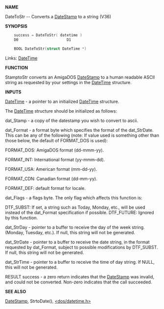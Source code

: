 
**NAME**

DateToStr -- Converts a [DateStamp](_OOVX) to a string (V36)

**SYNOPSIS**

```c
    success = DateToStr( datetime )
    D0                      D1

    BOOL DateToStr(struct DateTime *)

```
Links: [DateTime](_OOVO) 

**FUNCTION**

StamptoStr converts an AmigaDOS [DateStamp](_OOVX) to a human
readable ASCII string as requested by your settings in the
[DateTime](_OOVO) structure.

**INPUTS**

[DateTime](_OOVO) - a pointer to an initialized [DateTime](_OOVO) structure.

The [DateTime](_OOVO) structure should be initialized as follows:

dat_Stamp - a copy of the datestamp you wish to convert to
ascii.

dat_Format - a format   byte which specifies the format of the
dat_StrDate.  This can be any of the following
(note: If value used is something other than those
below, the default of FORMAT_DOS is used):

FORMAT_DOS:     AmigaDOS format (dd-mmm-yy).

FORMAT_INT:     International format (yy-mmm-dd).

FORMAT_USA:     American format (mm-dd-yy).

FORMAT_CDN:     Canadian format (dd-mm-yy).

FORMAT_DEF:     default format for locale.

dat_Flags - a   flags byte.  The only flag which affects this
function is:

DTF_SUBST:      If set, a string such as Today,
Monday, etc., will be used instead
of the dat_Format specification if
possible.
DTF_FUTURE:     Ignored by this function.

dat_StrDay - pointer to a buffer to receive the day of the
week string.  (Monday, Tuesday, etc.). If null, this
string will not be generated.

dat_StrDate -   pointer to a buffer to receive the date
string, in the format requested by dat_Format,
subject to possible modifications by DTF_SUBST.  If
null, this string will not be generated.

dat_StrTime -   pointer to a buffer to receive the time of day
string. If NULL, this will not be generated.

RESULT
success - a zero return indicates that the [DateStamp](_OOVX) was
invalid, and could not be converted.  Non-zero
indicates that the call succeeded.

**SEE ALSO**

[DateStamp](DateStamp), StrtoDate(), [&#060;dos/datetime.h&#062;](_OOVO)
